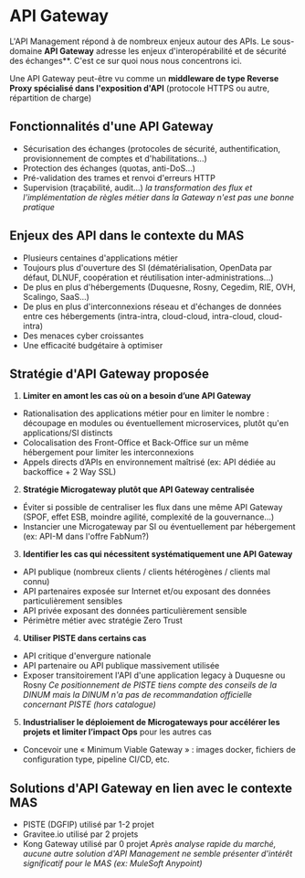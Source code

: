 # API Gateway
L'API Management répond à de nombreux enjeux autour des APIs. Le sous-domaine **API Gateway** adresse les enjeux d'interopérabilité et de sécurité des échanges**. C'est ce sur quoi nous nous concentrons ici.

Une API Gateway peut-être vu comme un **middleware de type Reverse Proxy spécialisé dans l'exposition d'API** (protocole HTTPS ou autre, répartition de charge)

## Fonctionnalités d'une API Gateway
- Sécurisation des échanges (protocoles de sécurité, authentification, provisionnement de comptes et d'habilitations...)
- Protection des échanges (quotas, anti-DoS...)
- Pré-validation des trames et renvoi d'erreurs HTTP
- Supervision (traçabilité, audit...)
_la transformation des flux et l'implémentation de règles métier dans la Gateway n'est pas une bonne pratique_

## Enjeux des API dans le contexte du MAS
- Plusieurs centaines d'applications métier
- Toujours plus d'ouverture des SI (dématérialisation, OpenData par défaut, DLNUF, coopération et réutilisation inter-administrations...)
- De plus en plus d'hébergements (Duquesne, Rosny, Cegedim, RIE, OVH, Scalingo, SaaS...)
- De plus en plus d'interconnexions réseau et d'échanges de données entre ces hébergements (intra-intra, cloud-cloud, intra-cloud, cloud-intra)
- Des menaces cyber croissantes
- Une efficacité budgétaire à optimiser

## Stratégie d'API Gateway proposée
1. **Limiter en amont les cas où on a besoin d’une API Gateway**
- Rationalisation des applications métier pour en limiter le nombre : découpage en modules ou éventuellement microservices, plutôt qu'en applications/SI distincts
- Colocalisation des Front-Office et Back-Office sur un même hébergement pour limiter les interconnexions
- Appels directs d’APIs en environnement maîtrisé (ex: API dédiée au backoffice + 2 Way SSL)
2. **Stratégie Microgateway plutôt que API Gateway centralisée**
- Éviter si possible de centraliser les flux dans une même API Gateway (SPOF, effet ESB, moindre agilité, complexité de la gouvernance...)
- Instancier une Microgateway par SI ou éventuellement par hébergement (ex: API-M dans l'offre FabNum?)
3. **Identifier les cas qui nécessitent systématiquement une API Gateway**
- API publique (nombreux clients / clients hétérogènes / clients mal connu)
- API partenaires exposée sur Internet et/ou exposant des données particulièrement sensibles
- API privée exposant des données particulièrement sensible
- Périmètre métier avec stratégie Zero Trust
4. **Utiliser PISTE dans certains cas**
- API critique d'envergure nationale
- API partenaire ou API publique massivement utilisée
- Exposer transitoirement l'API d'une application legacy à Duquesne ou Rosny
_Ce positionnement de PISTE tiens compte des conseils de la DINUM mais la DINUM n'a pas de recommandation officielle concernant PISTE (hors catalogue)_
5. **Industrialiser le déploiement de Microgateways pour accélérer les projets et limiter l’impact Ops** pour les autres cas
- Concevoir une « Minimum Viable Gateway » : images docker, fichiers de configuration type, pipeline CI/CD, etc.

## Solutions d'API Gateway en lien avec le contexte MAS
- PISTE (DGFIP) utilisé par 1-2 projet
- Gravitee.io utilisé par 2 projets
- Kong Gateway utilisé par 0 projet
_Après analyse rapide du marché, aucune autre solution d'API Management ne semble présenter d'intérêt significatif pour le MAS (ex: MuleSoft Anypoint)_